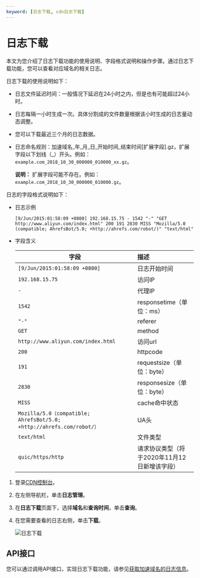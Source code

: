 ```yaml
---
keyword: [日志下载, cdn日志下载]
---
```


# 日志下载

本文为您介绍了日志下载功能的使用说明、字段格式说明和操作步骤。通过日志下载功能，您可以查看对应域名的相关日志。

日志下载的使用说明如下：

-   日志文件延迟时间：一般情况下延迟在24小时之内，但是也有可能超过24小时。
-   日志每隔一小时生成一次。具体分割成的文件数量根据该小时生成的日志量动态调整。
-   您可以下载最近三个月的日志数据。
-   日志命名规则：加速域名\_年\_月\_日\_开始时间\_结束时间\[扩展字段\].gz，扩展字段以下划线（\_）开头。例如：`example.com_2018_10_30_000000_010000_xx.gz`。

    **说明：** 扩展字段可能不存在。例如：`example.com_2018_10_30_000000_010000.gz`。


日志的字段格式说明如下：

-   日志示例

    ```
    [9/Jun/2015:01:58:09 +0800] 192.168.15.75 - 1542 "-" "GET http://www.aliyun.com/index.html" 200 191 2830 MISS "Mozilla/5.0 (compatible; AhrefsBot/5.0; +http://ahrefs.com/robot/)" "text/html"
    ```

-   字段含义

    |字段|描述|
    |--|:-|
    |`[9/Jun/2015:01:58:09 +0800]`|日志开始时间|
    |`192.168.15.75`|访问IP|
    |`-`|代理IP|
    |`1542`|responsetime（单位：ms）|
    |`"-"`|referer|
    |`GET`|method|
    |`http://www.aliyun.com/index.html`|访问url|
    |`200`|httpcode|
    |`191`|requestsize（单位：byte）|
    |`2830`|responsesize（单位：byte）|
    |`MISS`|cache命中状态|
    |`Mozilla/5.0（compatible; AhrefsBot/5.0; +http://ahrefs.com/robot/）`|UA头|
    |`text/html`|文件类型|
    |`quic/https/http`|请求协议类型（将于2020年11月12日新增该字段）|


1.  登录[CDN控制台](https://cdn.console.aliyun.com)。

2.  在左侧导航栏，单击**日志管理**。

3.  在**日志下载**页面下，选择**域名**和**查询时间**，单击**查询**。

4.  在您需要查看的日志右侧，单击**下载**。

    ![日志下载](https://static-aliyun-doc.oss-cn-hangzhou.aliyuncs.com/assets/img/zh-CN/3976148951/p21219.png)


## API接口

您可以通过调用API接口，实现日志下载功能，请参见[获取加速域名的日志信息](/cn.zh-CN/新版API参考/日志信息类接口/获取加速域名的日志信息.md)。

